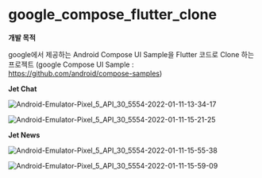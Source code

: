 # google_compose_flutter_clone

**개발 목적**

google에서 제공하는 Android Compose UI Sample을 Flutter 코드로 Clone 하는 프로젝트
(google Compose UI Sample : https://github.com/android/compose-samples)

**Jet Chat**

![Android-Emulator-Pixel_5_API_30_5554-2022-01-11-13-34-17](https://user-images.githubusercontent.com/89832278/149062595-cfc4721c-7af1-49f4-870e-c179e09106de.gif)

![Android-Emulator-Pixel_5_API_30_5554-2022-01-11-15-21-25](https://user-images.githubusercontent.com/89832278/149062646-bc14310e-976a-4071-9b9b-8e530acb509a.gif)


**Jet News**

![Android-Emulator-Pixel_5_API_30_5554-2022-01-11-15-55-38](https://user-images.githubusercontent.com/89832278/149062735-eb35b91e-efe0-4124-b499-4cb343aa320c.gif)

![Android-Emulator-Pixel_5_API_30_5554-2022-01-11-15-59-09](https://user-images.githubusercontent.com/89832278/149062899-e592ada1-6439-49cb-9309-0861a91128d5.gif)
